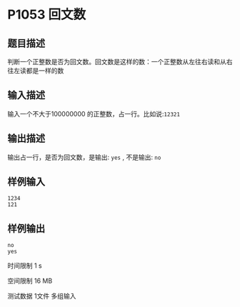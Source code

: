 # P1053 回文数

## 题目描述
判断一个正整数是否为回文数。回文数是这样的数：一个正整数从左往右读和从右往左读都是一样的数

## 输入描述
输入一个不大于100000000 的正整数，占一行。比如说:`12321`

## 输出描述
输出占一行，是否为回文数，是输出: `yes` , 不是输出: `no`

## 样例输入

```
1234
121
```

## 样例输出

```
no
yes
```

时间限制  1 s

空间限制  16 MB

测试数据  1文件 多组输入
